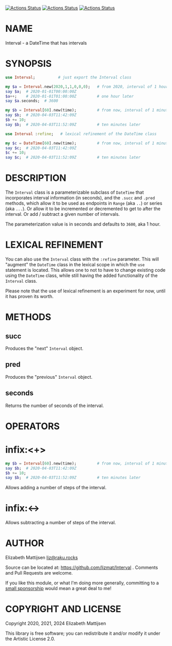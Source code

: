[![Actions Status](https://github.com/lizmat/Interval/actions/workflows/linux.yml/badge.svg)](https://github.com/lizmat/Interval/actions) [![Actions Status](https://github.com/lizmat/Interval/actions/workflows/macos.yml/badge.svg)](https://github.com/lizmat/Interval/actions) [![Actions Status](https://github.com/lizmat/Interval/actions/workflows/windows.yml/badge.svg)](https://github.com/lizmat/Interval/actions)

NAME
====

Interval - a DateTime that has intervals

SYNOPSIS
========

```raku
use Interval;          # just export the Interval class

my $a = Interval.new(2020,1,1,0,0,0);   # from 2020, interval of 1 hour
say $a;  # 2020-01-01T00:00:00Z
$a++;    # 2020-01-01T01:00:00Z         # one hour later
say $a.seconds;  # 3600

my $b = Interval[60].new(time);         # from now, interval of 1 minute
say $b;  # 2020-04-03T11:42:09Z
$b += 10;
say $b;  # 2020-04-03T11:52:09Z         # ten minutes later

use Interval :refine;   # lexical refinement of the DateTime class

my $c = DateTime[60].new(time);         # from now, interval of 1 minute
say $c;  # 2020-04-03T11:42:09Z
$c += 10;
say $c;  # 2020-04-03T11:52:09Z         # ten minutes later
```

DESCRIPTION
===========

The `Interval` class is a parameterizable subclass of `DateTime` that incorporates interval information (in seconds), and the `.succ` and `.pred` methods, which allow it to be used as endpoints in `Range` (aka `..`) or series (aka `...`). Or allow it to be incremented or decremented to get to after the interval. Or add / subtract a given number of intervals.

The parameterization value is in seconds and defaults to `3600`, aka 1 hour.

LEXICAL REFINEMENT
==================

You can also use the `Interval` class with the `:refine` parameter. This will "augment" the `DateTime` class in the lexical scope in which the `use` statement is located. This allows one to not to have to change existing code using the `DateTime` class, while still having the added functionality of the `Interval` class.

Please note that the use of lexical refinement is an experiment for now, until it has proven its worth.

METHODS
=======

succ
----

Produces the "next" `Interval` object.

pred
----

Produces the "previous" `Interval` object.

seconds
-------

Returns the number of seconds of the interval.

OPERATORS
=========

infix:<+>
=========

```raku
my $b = Interval[60].new(time);         # from now, interval of 1 minute
say $b;  # 2020-04-03T11:42:09Z
$b += 10;
say $b;  # 2020-04-03T11:52:09Z         # ten minutes later
```

Allows adding a number of steps of the interval.

infix:<->
=========

Allows subtracting a number of steps of the interval.

AUTHOR
======

Elizabeth Mattijsen <liz@raku.rocks>

Source can be located at: https://github.com/lizmat/Interval . Comments and Pull Requests are welcome.

If you like this module, or what I'm doing more generally, committing to a [small sponsorship](https://github.com/sponsors/lizmat/) would mean a great deal to me!

COPYRIGHT AND LICENSE
=====================

Copyright 2020, 2021, 2024 Elizabeth Mattijsen

This library is free software; you can redistribute it and/or modify it under the Artistic License 2.0.

